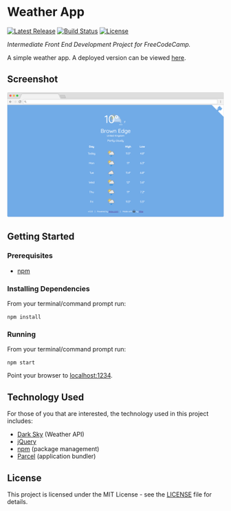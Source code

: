 # Weather App

[![Latest Release](https://img.shields.io/github/release/vanillaSlice/WeatherApp.svg)](https://github.com/vanillaSlice/WeatherApp/releases/latest)
[![Build Status](https://img.shields.io/travis/vanillaSlice/WeatherApp/master.svg)](https://travis-ci.org/vanillaSlice/WeatherApp)
[![License](https://img.shields.io/github/license/vanillaSlice/WeatherApp.svg)](LICENSE)

*Intermediate Front End Development Project for FreeCodeCamp.*

A simple weather app. A deployed version can be viewed
[here](https://weatherapp.mikelowe.xyz/).

## Screenshot

![Screenshot](/images/screenshot-2.png)

## Getting Started

### Prerequisites

* [npm](https://www.npmjs.com/)

### Installing Dependencies

From your terminal/command prompt run:

```
npm install
```

### Running

From your terminal/command prompt run:

```
npm start
```

Point your browser to [localhost:1234](http://localhost:1234).

## Technology Used

For those of you that are interested, the technology used in this project includes:

* [Dark Sky](https://darksky.net/) (Weather API)
* [jQuery](https://jquery.com/)
* [npm](https://www.npmjs.com/) (package management)
* [Parcel](https://parceljs.org/) (application bundler)

## License

This project is licensed under the MIT License - see the [LICENSE](LICENSE) file for details.
